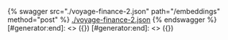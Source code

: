 [#generator:start]: <> ({ "template": "openapi" })
[#generator:start]: <> ({ "template": "openapi" })
{% swagger src="./voyage-finance-2.json" path="/embeddings" method="post" %}
[./voyage-finance-2.json](./voyage-finance-2.json)
{% endswagger %}
[#generator:end]: <> ({})
[#generator:end]: <> ({})